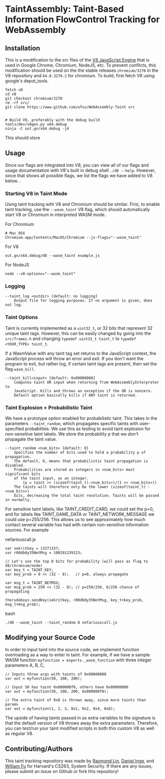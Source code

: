 # TaintAssembly: Taint-Based Information FlowControl Tracking for WebAssembly

## Installation

This is a modification to the src files of the [V8 JavaScript Engine](https://www.github.com/v8/v8.git) that is used in Google Chrome, Chromium, NodeJS, etc. To prevent conflicts, this modification should be used on the the stable releases ```chromium/3270``` in the V8 repository and ```64.0.3270.2``` for chromium. To build, first fetch V8 using google's depot_tools. 

```
fetch v8
cd v8
git checkout chromium/3270
rm -rf src/
git clone https://www.github.com/wfus/WebAssembly-Taint src


# Build V8, preferably with the debug build
tools/dev/v8gen.py x64.debug
ninja -C out.gn/x64.debug -j4
```

This should store 

## Usage

Since our flags are integrated into V8, you can view all of our flags and usage documentation with V8's built in debug shell ```./d8 --help```. However, since that shows all possible flags, we list the flags we have added to V8 below. .  

### Starting V8 in Taint Mode
Using taint tracking with V8 and Chromium should be similar. First, to enable taint tracking, use the ```--wasm_taint``` V8 flag, which should automatically start V8 or Chromium in interpreted WASM mode.  


For Chromium
```
# Mac OSX
Chromium.app/Contents/MacOS/Chromium --js-flags="--wasm_taint"
```

For V8
```
out.gn/x64.debug/d8 --wasm_taint example.js
```

For NodeJS
```
node --v8-options="--wasm_taint"
```

### Logging
```
--taint_log <outdir> [default: no logging]
	Output file for logging purposes. If no argument is given, does not log. 
```

### Taint Options
Taint is currently implemented as a ```uint32_t```, or 32 bits that represent 32 unique taint tags. However, this can be easily changed by going into the ```src/frames.h``` and changing ```typedef uint32_t taint_t``` to ```typedef <YOUR_TYPE> taint_t```. 

If a WasmValue with any taint tag set returns to the JavaScript context, the JavaScript process will throw an error and exit. If you don't want the program to exit, but rather log, if certain taint tags are present, then set the flag ```wasm_kill```. 

```
--taint_kill<input> [default: 0x00000000]
	Computes taint OR input when returning from WebAssmeblyInterpreter to 
	JavaScript. Kills and throws an exception if the OR is nonzero. 
	Default option basically kills if ANY taint is returned.
```

### Taint Explosion + Probabilistic Taint
We have a prototype option enabled for probabilistic taint. This takes in the parameters ```--taint_random```, which propagates specific taints with user-specified probablities. We use this as testing to avoid taint explosion for non-sensitive taint labels. We store the probability p that we *don't* propagate the taint value. 

```
--taint_random <num_bits> [default: 0]
	Specifies the number of bits used to hold a probability p of propagation.
	The default, 0, means that probabilistic taint propagation is disabled. 
	Probabilities are stored as integers in <num_bits> most significant bits
	of the taint input, as an integer. 
		(p = taint >> (sizeof(taint_t)-<num_bits>)/(1 << <num_bits>))
	The taints will therefore only be the lower (sizeof(taint_t) - <num_bits>)
	bits, decreasing the total taint resolution. Taints will be passed in normally.  
```

For sensitive taint labels, like TAINT_CREDIT_CARD, we could set the p=0, and for labels like TAINT_GAME_DATA or TAINT_NETWORK_MESSAGE we could use p=255/256. This allows us to see approximately how much contact several variable has had with certain non-sensitive information sources. For example


nefariouscall.js
```
var sekritkey = 13371337;
var r00db0y35NetMsg = 100291239123;

// Let's use the top 8 bits for probability (will pass as flag to d8/chromium/node)
var key_t = TAINT_KEY; 
var key_prob = 0 << (32 - 8);   // p=0, always propagate

var msg_t = TAINT_NETMSG;
var msg_prob = 250 << (32 - 8); // p=250/256, 6/256 chance of propagating

therudeboys.sendKey(sekritkey, r00db0y35NetMsg, key_t+key_prob, msg_t+msg_prob); 
```

bash
```
./d8 --wasm_taint --taint_random 8 nefariouscall.js 
```




## Modifying your Source Code 

In order to input taint into the source code, we implement function overloading as a way to enter in taint. For example, if we have a sample WASM function ```myfunction = exports._wasm_function``` with three integer parameters A, B, C,  

```
// Inputs three args with taints of 0x00000000
var out = myfunction(50, 100, 200);

// Input 50 has taint 0x000000f0, others have 0x00000000
var out = myfunction(50, 100, 200, 0x000000f0);

// The extra taint of 0x8 is thrown away, since more taints than params
var out = myfunction(1, 2, 3, 0x1, 0x2, 0x4, 0x8);
``` 

The upside of having taints passed in as extra variables to the signature is that the default version of V8 throws away the extra parameters. Therefore, you can test/run your taint modified scripts in both this custom V8 as well as regular V8.  



## Contributing/Authors

This taint tracking repository was made by [Raymond Lin](https://www.github.com/raylin1000), [Daniel Inge](https://www.github.com/daninge98), and [William Fu](https://www.github.com/wfus) for Harvard's CS263, System Security. If there are any issues, please submit an issue on Github or fork this repository!

   





